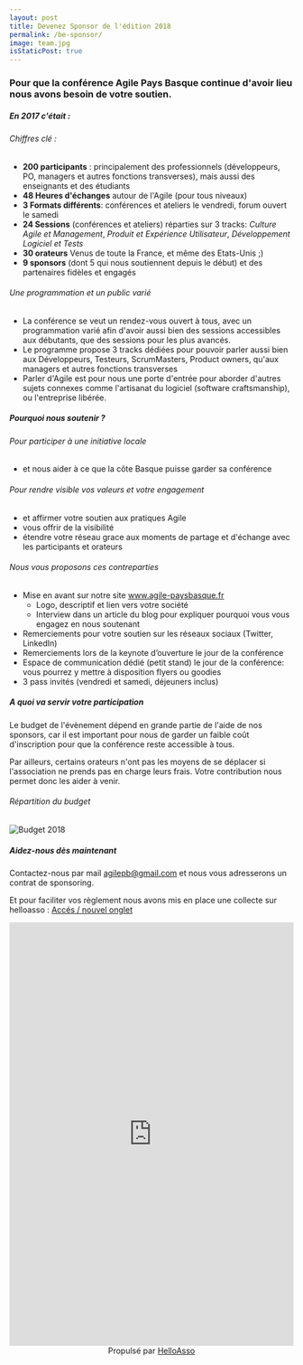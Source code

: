 ```yaml
---
layout: post
title: Devenez Sponsor de l'édition 2018
permalink: /be-sponsor/
image: team.jpg
isStaticPost: true
---
```

### __Pour que la conférence Agile Pays Basque continue d'avoir lieu nous avons besoin de votre soutien.__
##### En 2017 c'était :
###### Chiffres clé :
- __200 participants__ : principalement des professionnels (développeurs, PO, managers et autres fonctions transverses), mais aussi des enseignants et des étudiants
- __48 Heures d'échanges__ autour de l'Agile (pour tous niveaux)
- __3 Formats différents__: conférences et ateliers le vendredi, forum ouvert le samedi
- __24 Sessions__ (conférences et ateliers) réparties sur 3 tracks: _Culture Agile et Management_, _Produit et Expérience Utilisateur_, _Développement Logiciel et Tests_
- __30 orateurs__ Venus de toute la France, et même des Etats-Unis ;)
- __9 sponsors__ (dont 5 qui nous soutiennent depuis le début) et des partenaires fidèles et engagés

###### Une programmation et un public varié
- La conférence se veut un rendez-vous ouvert à tous, avec un programmation varié afin d'avoir aussi bien des sessions accessibles aux débutants, que des sessions pour les plus avancés.
- Le programme propose 3 tracks dédiées pour pouvoir parler aussi bien aux Développeurs, Testeurs, ScrumMasters, Product owners, qu'aux managers et autres fonctions transverses
- Parler d'Agile est pour nous une porte d'entrée pour aborder d'autres sujets connexes comme l'artisanat du logiciel (software craftsmanship), ou l'entreprise libérée.

##### __Pourquoi nous soutenir ?__
###### Pour participer à une initiative locale
- et nous aider à ce que la côte Basque puisse garder sa conférence

###### Pour rendre visible vos valeurs et votre engagement
- et affirmer votre soutien aux pratiques Agile
- vous offrir de la visibilité
- étendre votre réseau grace aux moments de partage et d'échange avec les participants et orateurs

###### Nous vous proposons ces contreparties
- Mise en avant sur notre site www.agile-paysbasque.fr
    - Logo, descriptif et lien vers votre société
    - Interview dans un article du blog pour expliquer pourquoi vous vous engagez en nous soutenant
- Remerciements pour votre soutien sur les réseaux sociaux (Twitter, LinkedIn)
- Remerciements lors de la keynote d’ouverture le jour de la conférence
- Espace de communication dédié (petit stand) le jour de la conférence: vous pourrez y mettre à disposition flyers ou goodies
- 3 pass invités (vendredi et samedi, déjeuners inclus)

##### __A quoi va servir votre participation__
Le budget de l'évènement dépend en grande partie de l'aide de nos sponsors, car il est important pour nous de garder un faible coût d'inscription pour que la conférence reste accessible à tous.

Par ailleurs, certains orateurs n'ont pas les moyens de se déplacer si l'association ne prends pas en charge leurs frais. Votre contribution nous permet donc les aider à venir.

###### Répartition du budget
![Budget 2018]({{site.baseurl}}/img/sponsors/Budget2018.png)

##### __Aidez-nous dès maintenant__
Contactez-nous par mail [agilepb@gmail.com](mailto:agilepb@gmail.com) et nous vous adresserons un contrat de sponsoring.

Et pour faciliter vos règlement nous avons mis en place une collecte sur helloasso : <a href="https://www.helloasso.com/associations/agile-cote-basque/collectes/agile-pays-basque-2018-sponsoring/1" target="_blank">Accés / nouvel onglet</a>
<iframe id="haWidget" allowtransparency="true" src="https://www.helloasso.com/associations/agile-cote-basque/collectes/agile-pays-basque-2018-sponsoring/widget" style="width:100%;height:750px;border:none;" onload="window.scroll(0, this.offsetTop)"></iframe>
<div style="width:100%;text-align:center;">Propulsé par <a href="https://www.helloasso.com" rel="nofollow">HelloAsso</a></div>
